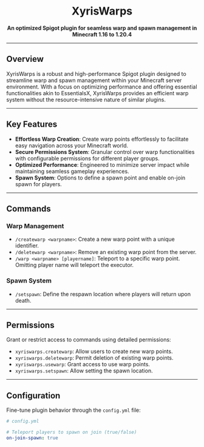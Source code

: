 <h1 align="center">XyrisWarps</h1>
<p align="center">
  <strong>An optimized Spigot plugin for seamless warp and spawn management in Minecraft 1.16 to 1.20.4</strong>
</p>

---

## Overview

XyrisWarps is a robust and high-performance Spigot plugin designed to streamline warp and spawn management within your Minecraft server environment. With a focus on optimizing performance and offering essential functionalities akin to EssentialsX, XyrisWarps provides an efficient warp system without the resource-intensive nature of similar plugins.

---

## Key Features

- **Effortless Warp Creation**: Create warp points effortlessly to facilitate easy navigation across your Minecraft world.
- **Secure Permissions System**: Granular control over warp functionalities with configurable permissions for different player groups.
- **Optimized Performance**: Engineered to minimize server impact while maintaining seamless gameplay experiences.
- **Spawn System**: Options to define a spawn point and enable on-join spawn for players.

---

## Commands

### Warp Management
- `/createwarp <warpname>`: Create a new warp point with a unique identifier.
- `/deletewarp <warpname>`: Remove an existing warp point from the server.
- `/warp <warpname> [playername]`: Teleport to a specific warp point. Omitting player name will teleport the executor.

### Spawn System
- `/setspawn`: Define the respawn location where players will return upon death.

---

## Permissions

Grant or restrict access to commands using detailed permissions:

- `xyriswarps.createwarp`: Allow users to create new warp points.
- `xyriswarps.deletewarp`: Permit deletion of existing warp points.
- `xyriswarps.usewarp`: Grant access to use warp points.
- `xyriswarps.setspawn`: Allow setting the spawn location.

---

## Configuration

Fine-tune plugin behavior through the `config.yml` file:

```yaml
# config.yml

# Teleport players to spawn on join (true/false)
on-join-spawn: true

